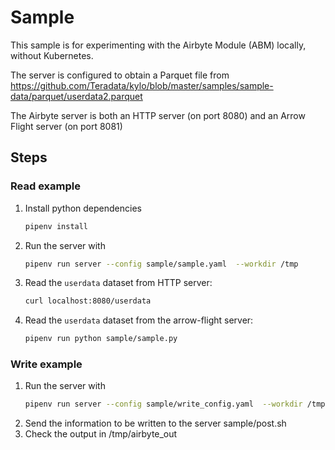 # Sample

This sample is for experimenting with the Airbyte Module (ABM) locally,
without Kubernetes.

The server is configured to obtain a Parquet file from
https://github.com/Teradata/kylo/blob/master/samples/sample-data/parquet/userdata2.parquet

The Airbyte server is both an HTTP server (on port 8080) and an
Arrow Flight server (on port 8081)

## Steps
### Read example

1. Install python dependencies
    ```bash
    pipenv install
    ```
2. Run the server with
    ```bash
    pipenv run server --config sample/sample.yaml  --workdir /tmp
    ```
3. Read the `userdata` dataset from HTTP server:
    ```bash
    curl localhost:8080/userdata
    ```
4. Read the `userdata` dataset from the arrow-flight server:
   ```bash
   pipenv run python sample/sample.py
    ```

### Write example
1. Run the server with
    ```bash
    pipenv run server --config sample/write_config.yaml  --workdir /tmp
2. Send the information to be written to the server
   sample/post.sh
3. Check the output in /tmp/airbyte_out

